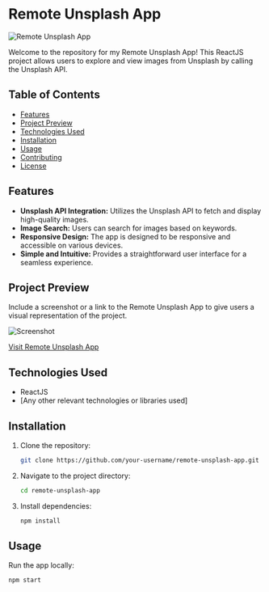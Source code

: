# Remote Unsplash App

![Remote Unsplash App](link_to_app_image_or_logo)

Welcome to the repository for my Remote Unsplash App! This ReactJS project allows users to explore and view images from Unsplash by calling the Unsplash API.

## Table of Contents
- [Features](#features)
- [Project Preview](#project-preview)
- [Technologies Used](#technologies-used)
- [Installation](#installation)
- [Usage](#usage)
- [Contributing](#contributing)
- [License](#license)

## Features

- **Unsplash API Integration:** Utilizes the Unsplash API to fetch and display high-quality images.
- **Image Search:** Users can search for images based on keywords.
- **Responsive Design:** The app is designed to be responsive and accessible on various devices.
- **Simple and Intuitive:** Provides a straightforward user interface for a seamless experience.

## Project Preview

Include a screenshot or a link to the Remote Unsplash App to give users a visual representation of the project.

![Screenshot](link_to_screenshot)

[Visit Remote Unsplash App](link_to_app_live_site)

## Technologies Used

- ReactJS
- [Any other relevant technologies or libraries used]

## Installation

1. Clone the repository:

    ```bash
    git clone https://github.com/your-username/remote-unsplash-app.git
    ```

2. Navigate to the project directory:

    ```bash
    cd remote-unsplash-app
    ```

3. Install dependencies:

    ```bash
    npm install
    ```

## Usage

Run the app locally:

```bash
npm start

